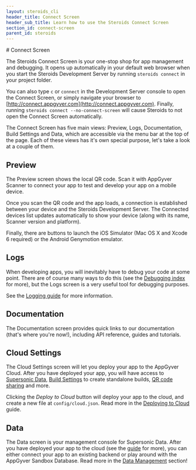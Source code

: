 ```yaml
---
layout: steroids_cli
header_title: Connect Screen
header_sub_title: Learn how to use the Steroids Connect Screen
section_id: connect-screen
parent_id: steroids
---
```


<section class="docs-section" id="overview">
# Connect Screen

The Steroids Connect Screen is your one-stop shop for app management and debugging. It opens up automatically in your default web browser when you start the Steroids Development Server by running `steroids connect` in your project folder.

You can also type `c` or `connect` in the Development Server console to open the Connect Screen, or simply navigate your browser to [http://connect.appgyver.com](http://connect.appgyver.com). Finally, running `steroids connect --no-connect-screen` will cause Steroids to not open the Connect Screen automatically.

The Connect Screen has five main views: Preview, Logs, Documentation, Build Settings and Data, which are accessible via the menu bar at the top of the page. Each of these views has it's own special purpose, let's take a look at a couple of them.

## Preview

The Preview screen shows the local QR code. Scan it with AppGyver Scanner to connect your app to test and develop your app on a mobile device.

Once you scan the QR code and the app loads, a connection is established between your device and the Steroids Development Server. The Connected devices list updates automatically to show your device (along with its name, Scanner version and platform).

Finally, there are buttons to launch the iOS Simulator (Mac OS X and Xcode 6 required) or the Android Genymotion emulator.

## Logs

When developing apps, you will inevitably have to debug your code at some point. There are of course many ways to do this (see the [Debugging index](/tooling/debugging/) for more), but the Logs screen is a very useful tool for debugging purposes.

See the [Logging guide](/tooling/debugging/logging/) for more information.

## Documentation

The Documentation screen provides quick links to our documentation (that's where you're now!), including API reference, guides and tutorials.

## Cloud Settings

The Cloud Settings screen will let you deploy your app to the AppGyver Cloud. After you have deployed your app, you will have access to [Supersonic Data](/data-management/), [Build Settings](/tooling/build-settings/) to create standalone builds, [QR code sharing](/tooling/connect-screen/qr-code-sharing) and more.

Clicking the *Deploy to Cloud* button will deploy your app to the cloud, and create a new file at `config/cloud.json`. Read more in the [Deploying to Cloud](/tooling/build-settings/deploying-to-cloud/) guide.

## Data

The Data screen is your management console for Supersonic Data. After you have deployed your app to the cloud (see the [guide](/tooling/build-settings/deploying-to-cloud/) for more), you can either connect your app to an existing backend or play around with the AppGyver Sandbox Database. Read more in the [Data Management](/data-management/) section!
